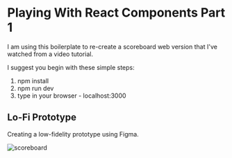 # Playing With React Components Part 1

I am using this boilerplate to re-create a scoreboard web version that I've watched from a video tutorial. 

I suggest you begin with these simple steps:

1. npm install
2. npm run dev
3. type in your browser - localhost:3000

## Lo-Fi Prototype

Creating a low-fidelity prototype using Figma. 

![scoreboard](https://user-images.githubusercontent.com/74221561/120553997-51460000-c44d-11eb-8186-f228ac89eb06.png)




